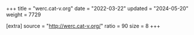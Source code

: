 +++
title = "werc.cat-v.org"
date = "2022-03-22"
updated = "2024-05-20"
weight = 7729

[extra]
source = "http://werc.cat-v.org/"
ratio = 90
size = 8
+++
